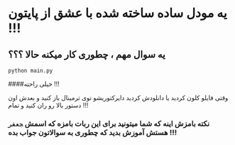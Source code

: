 # یه مودل ساده ساخته شده با عشق از پایتون !!!

## یه سوال مهم ، چطوری کار میکنه حالا ؟؟؟

```python main.py```

####خیلی راحته !!!

وقتی فایلو کلون کردید یا دانلودش کردید
دایرکتوریشو توی ترمینال باز کنید و بعدش اون دستور بالا رو ران کنید و تمام !!!

### نکته بامزش اینه که شما میتونید برای این ربات بامزه که اسمش ‍‍‍‍```جعفر``` هستش آموزش بدید که چطوری به سوالاتون جواب بده !!!
